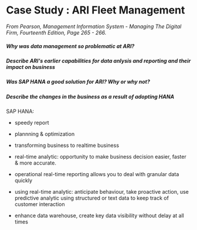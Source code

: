 # Case Study : ARI Fleet Management

*From Pearson, Management Information System - Managing The Digital Firm, Fourteenth Edition, Page 265 - 266.*

##### Why was data management so problematic at ARI?

##### Describe ARI's earlier capabilities for data anlysis and reporting and their impact on business

##### Was SAP HANA a good solution for ARI? Why or why not?

##### Describe the changes in the business as a result of adopting HANA

SAP HANA:

- speedy report
- plannning & optimization
- transforming business to realtime business
- real-time analytic: opportunity to make business decision easier, faster & more accurate.
- operational real-time reporting allows you to deal with granular data quickly

- using real-time analytic: anticipate behaviour, take proactive action, use predictive analytic using structured or text data to keep track of customer interaction

- enhance data warehouse, create key data visibility without delay at all times